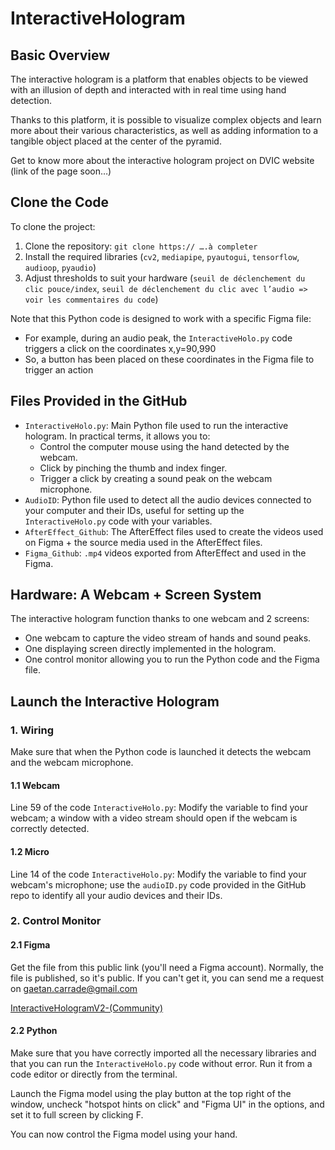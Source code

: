 # InteractiveHologram

## Basic Overview

The interactive hologram is a platform that enables objects to be viewed with an illusion of depth and interacted with in real time using hand detection. 

Thanks to this platform, it is possible to visualize complex objects and learn more about their various characteristics, as well as adding information to a tangible object placed at the center of the pyramid.

Get to know more about the interactive hologram project on DVIC website (link of the page soon…)


## Clone the Code 

To clone the project:

1. Clone the repository: `git clone https:// ….à completer`
2. Install the required libraries (`cv2`, `mediapipe`, `pyautogui`, `tensorflow`, `audioop`, `pyaudio`)
3. Adjust thresholds to suit your hardware (`seuil de déclenchement du clic pouce/index`, `seuil de déclenchement du clic avec l’audio => voir les commentaires du code`)



Note that this Python code is designed to work with a specific Figma file:
- For example, during an audio peak, the `InteractiveHolo.py` code triggers a click on the coordinates x,y=90,990
- So, a button has been placed on these coordinates in the Figma file to trigger an action


## Files Provided in the GitHub

- `InteractiveHolo.py`: Main Python file used to run the interactive hologram. In practical terms, it allows you to:
  - Control the computer mouse using the hand detected by the webcam.
  - Click by pinching the thumb and index finger.
  - Trigger a click by creating a sound peak on the webcam microphone.
- `AudioID`: Python file used to detect all the audio devices connected to your computer and their IDs, useful for setting up the `InteractiveHolo.py` code with your variables.
- `AfterEffect_Github`: The AfterEffect files used to create the videos used on Figma + the source media used in the AfterEffect files.
- `Figma_Github`: `.mp4` videos exported from AfterEffect and used in the Figma.


## Hardware: A Webcam + Screen System

The interactive hologram function thanks to one webcam and 2 screens:
- One webcam to capture the video stream of hands and sound peaks.
- One displaying screen directly implemented in the hologram.
- One control monitor allowing you to run the Python code and the Figma file.


## Launch the Interactive Hologram

### 1. Wiring

Make sure that when the Python code is launched it detects the webcam and the webcam microphone.

#### 1.1 Webcam

Line 59 of the code `InteractiveHolo.py`: 
Modify the variable to find your webcam; a window with a video stream should open if the webcam is correctly detected.

#### 1.2 Micro

Line 14 of the code `InteractiveHolo.py`: 
Modify the variable to find your webcam's microphone; use the `audioID.py` code provided in the GitHub repo to identify all your audio devices and their IDs.

### 2. Control Monitor

#### 2.1 Figma

Get the file from this public link (you'll need a Figma account). Normally, the file is published, so it's public. If you can't get it, you can send me a request on gaetan.carrade@gmail.com

[InteractiveHologramV2-(Community)](https://www.figma.com/file/djTwNBUoWC2nPRA5BrAYd0/InteractiveHologramV2-(Community)?type=design&mode=design&t=z7bf9A173N1yEMxa-1)

#### 2.2 Python

Make sure that you have correctly imported all the necessary libraries and that you can run the `InteractiveHolo.py` code without error. Run it from a code editor or directly from the terminal.

Launch the Figma model using the play button at the top right of the window, uncheck "hotspot hints on click" and "Figma UI" in the options, and set it to full screen by clicking F.

You can now control the Figma model using your hand.

